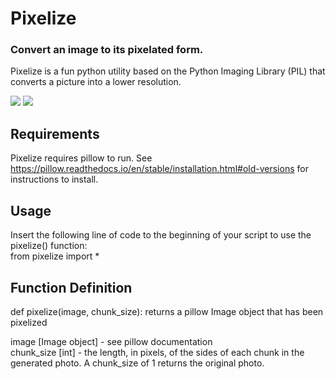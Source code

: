 # Pixelize
### Convert an image to its pixelated form.

Pixelize is a fun python utility based on the Python Imaging Library (PIL) that converts a picture into a lower resolution.

<img src="https://i.imgur.com/iaQMaF9.jpg">

<img src="https://i.imgur.com/6ZxVP2g.jpg">


## Requirements
Pixelize requires pillow to run. See https://pillow.readthedocs.io/en/stable/installation.html#old-versions for instructions to install.

## Usage
Insert the following line of code to the beginning of your script to use the pixelize() function:  
from pixelize import *

## Function Definition
def pixelize(image, chunk_size): returns a pillow Image object that has been pixelized

image [Image object] - see pillow documentation  
chunk_size [int] - the length, in pixels, of the sides of each chunk in the generated photo. A chunk_size of 1 returns the original photo.
